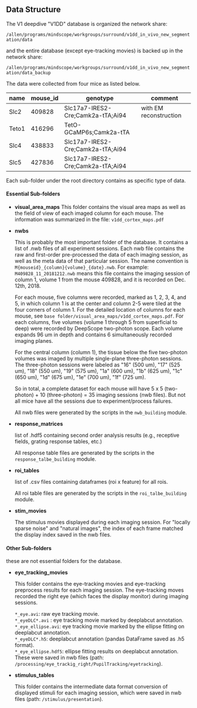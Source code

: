 
## Data Structure
The V1 deepdive "V1DD" database is organized the network share:  

`/allen/programs/mindscope/workgroups/surround/v1dd_in_vivo_new_segmentation/data`

and the entire database (except eye-tracking movies) is backed up in the network share:  

`/allen/programs/mindscope/workgroups/surround/v1dd_in_vivo_new_segmentation/data_backup`

The data were collected from four mice as listed below.

 | name  | mouse_id | genotype                          | comment                |   
 | ----- | -------- | --------------------------------- | ---------------------- |  
 | Slc2  | 409828   | Slc17a7-IRES2-Cre;Camk2a-tTA;Ai94 | with EM reconstruction | 
 | Teto1 | 416296   | TetO-GCaMP6s;Camk2a-tTA           |                        | 
 | Slc4  | 438833   | Slc17a7-IRES2-Cre;Camk2a-tTA;Ai94 |                        |  
 | Slc5  | 427836   | Slc17a7-IRES2-Cre;Camk2a-tTA;Ai94 |                        |  

Each sub-folder under the root directory contains as specific type of data.
 
#### Essential Sub-folders
 
 * **visual_area_maps**
    This folder contains the visual area maps as well as the field of view of each imaged column for each mouse. The information was summarized in the file: `v1dd_cortex_maps.pdf`


 * **nwbs**

    This is probably the most important folder of the database. It contains a list of .nwb files of all experiment sessions. Each nwb file contains the raw and first-order pre-processed the data of each imaging session, as well as the meta data of that particular session. The name convention is `M{mouseid}_{column}{volume}_{date}.nwb`. For example: `M409828_11_20181212.nwb` means this file contains the imaging session of column 1, volume 1 from the mouse 409828, and it is recorded on Dec. 12th, 2018. 

    For each mouse, five columns were recorded, marked as 1, 2, 3, 4, and 5, in which column 1 is at the center and column 2-5 were tiled at the four corners of column 1. For the detailed location of columns for each mouse, see `base folder/visual_area_maps/v1dd_cortex_maps.pdf`. For each columns, five volumes (volume 1 through 5 from superficial to deep) were recorded by DeepScope two-photon scope. Each volume expands 96 um in depth and contains 6 simultaneously recorded imaging planes.

    For the central column (column 1), the tissue below the five two-photon volumes was imaged by multiple single-plane three-photon sessions. The three-photon sessions were labeled as "16" (500 um), "17" (525 um), "18" (550 um), "19" (575 um), "1a" (600 um), "1b" (625 um), "1c" (650 um), "1d" (675 um), "1e" (700 um), "1f" (725 um).

    So in total, a complete dataset for each mouse will have 5 x 5 (two-photon) + 10 (three-photon) = 35 imaging sessions (nwb files). But not all mice have all the sessions due to experiment/process failures.  

    All nwb files were generated by the scripts in the `nwb_building` module.

 * **response_matrices** 

    list of .hdf5 containing second order analysis results (e.g., receptive fields, grating response tables, etc.)

    All response table files are generated by the scripts in the `response_talbe_building` module.
 
 * **roi_tables** 

    list of .csv files containing dataframes (roi x feature) for all rois. 

    All roi table files are generated by the scripts in the `roi_talbe_building` module. 
 
 * **stim_movies**

    The stimulus movies displayed during each imaging session. For "locally sparse noise" and "natural images", the index of each frame matched the display index saved in the nwb files.

 

#### Other Sub-folders
these are not essential folders for the database.

 * **eye\_tracking\_movies**
    
    This folder contains the eye-tracking movies and eye-tracking preprocess results for each imaging session. The eye-tracking moves recorded the right eye (which faces the display monitor) during imaging sessions.

    `*_eye.avi`: raw eye tracking movie.  
    `*_eyeDLC*.avi` : eye tracking movie marked by deeplabcut annotation.  
    `*_eye_ellipse.avi`: eye tracking movie marked by the ellipse fitting on deeplabcut annotation.  
    `*_eyeDLC*.h5`: deeplabcut annotation (pandas DataFrame saved as .h5 format).  
    `*_eye_ellipse.hdf5`: ellipse fitting results on deeplabcut annotation. These were saved in nwb files (path: `/processing/eye_trackig_right/PupilTracking/eyetracking`).

 * **stimulus_tables**
    
    This folder contains the intermediate data format conversion of displayed stimuli for each imaging session, which were saved in nwb files (path: `/stimulus/presentation`).   
